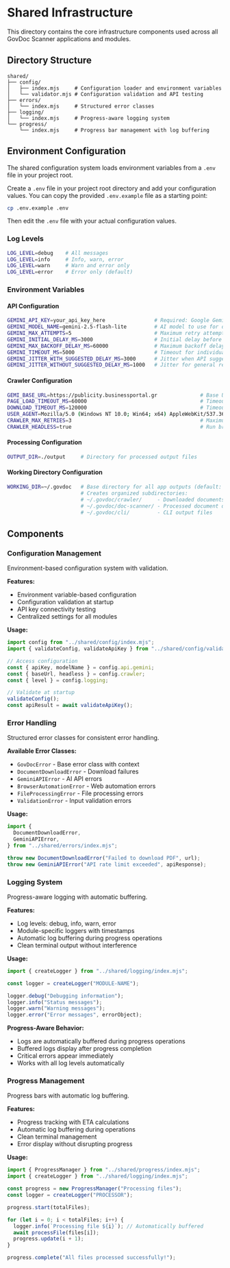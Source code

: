 # Shared Infrastructure

This directory contains the core infrastructure components used across all GovDoc Scanner applications and modules.

## Directory Structure

```
shared/
├── config/
│   ├── index.mjs     # Configuration loader and environment variables
│   └── validator.mjs # Configuration validation and API testing
├── errors/
│   └── index.mjs     # Structured error classes
├── logging/
│   └── index.mjs     # Progress-aware logging system
└── progress/
    └── index.mjs     # Progress bar management with log buffering
```

## Environment Configuration

The shared configuration system loads environment variables from a `.env` file in your project root.

Create a `.env` file in your project root directory and add your configuration values. You can copy the provided `.env.example` file as a starting point:

```bash
cp .env.example .env
```

Then edit the `.env` file with your actual configuration values.

### Log Levels

```bash
LOG_LEVEL=debug    # All messages
LOG_LEVEL=info     # Info, warn, error
LOG_LEVEL=warn     # Warn and error only
LOG_LEVEL=error    # Error only (default)
```

### Environment Variables

#### API Configuration

```bash
GEMINI_API_KEY=your_api_key_here                # Required: Google Gemini API key
GEMINI_MODEL_NAME=gemini-2.5-flash-lite         # AI model to use for document processing
GEMINI_MAX_ATTEMPTS=5                           # Maximum retry attempts for API calls
GEMINI_INITIAL_DELAY_MS=3000                    # Initial delay before retrying failed calls
GEMINI_MAX_BACKOFF_DELAY_MS=60000               # Maximum backoff delay for retries
GEMINI_TIMEOUT_MS=5000                          # Timeout for individual API calls
GEMINI_JITTER_WITH_SUGGESTED_DELAY_MS=3000      # Jitter when API suggests delay
GEMINI_JITTER_WITHOUT_SUGGESTED_DELAY_MS=1000   # Jitter for general retry delays
```

#### Crawler Configuration

```bash
GEMI_BASE_URL=https://publicity.businessportal.gr              # Base URL for the Greek business portal
PAGE_LOAD_TIMEOUT_MS=60000                                     # Timeout for page loads
DOWNLOAD_TIMEOUT_MS=120000                                     # Timeout for document downloads
USER_AGENT=Mozilla/5.0 (Windows NT 10.0; Win64; x64) AppleWebKit/537.36 (KHTML, like Gecko) Chrome/91.0.4472.124 Safari/537.36  # Browser user agent string
CRAWLER_MAX_RETRIES=3                                          # Maximum retry attempts for downloads
CRAWLER_HEADLESS=true                                          # Run browser in headless mode (true/false)
```

#### Processing Configuration

```bash
OUTPUT_DIR=./output     # Directory for processed output files
```

#### Working Directory Configuration

```bash
WORKING_DIR=~/.govdoc   # Base directory for all app outputs (default: ~/.govdoc)
                        # Creates organized subdirectories:
                        # ~/.govdoc/crawler/     - Downloaded documents
                        # ~/.govdoc/doc-scanner/ - Processed document data
                        # ~/.govdoc/cli/         - CLI output files
```

## Components

### Configuration Management

Environment-based configuration system with validation.

**Features:**

- Environment variable-based configuration
- Configuration validation at startup
- API key connectivity testing
- Centralized settings for all modules

**Usage:**

```javascript
import config from "../shared/config/index.mjs";
import { validateConfig, validateApiKey } from "../shared/config/validator.mjs";

// Access configuration
const { apiKey, modelName } = config.api.gemini;
const { baseUrl, headless } = config.crawler;
const { level } = config.logging;

// Validate at startup
validateConfig();
const apiResult = await validateApiKey();
```

### Error Handling

Structured error classes for consistent error handling.

**Available Error Classes:**

- `GovDocError` - Base error class with context
- `DocumentDownloadError` - Download failures
- `GeminiAPIError` - AI API errors
- `BrowserAutomationError` - Web automation errors
- `FileProcessingError` - File processing errors
- `ValidationError` - Input validation errors

**Usage:**

```javascript
import {
  DocumentDownloadError,
  GeminiAPIError,
} from "../shared/errors/index.mjs";

throw new DocumentDownloadError("Failed to download PDF", url);
throw new GeminiAPIError("API rate limit exceeded", apiResponse);
```

### Logging System

Progress-aware logging with automatic buffering.

**Features:**

- Log levels: debug, info, warn, error
- Module-specific loggers with timestamps
- Automatic log buffering during progress operations
- Clean terminal output without interference

**Usage:**

```javascript
import { createLogger } from "../shared/logging/index.mjs";

const logger = createLogger("MODULE-NAME");

logger.debug("Debugging information");
logger.info("Status messages");
logger.warn("Warning messages");
logger.error("Error messages", errorObject);
```

**Progress-Aware Behavior:**

- Logs are automatically buffered during progress operations
- Buffered logs display after progress completion
- Critical errors appear immediately
- Works with all log levels automatically

### Progress Management

Progress bars with automatic log buffering.

**Features:**

- Progress tracking with ETA calculations
- Automatic log buffering during operations
- Clean terminal management
- Error display without disrupting progress

**Usage:**

```javascript
import { ProgressManager } from "../shared/progress/index.mjs";
import { createLogger } from "../shared/logging/index.mjs";

const progress = new ProgressManager("Processing files");
const logger = createLogger("PROCESSOR");

progress.start(totalFiles);

for (let i = 0; i < totalFiles; i++) {
  logger.info(`Processing file ${i}`); // Automatically buffered
  await processFile(files[i]);
  progress.update(i + 1);
}

progress.complete("All files processed successfully!");
```
